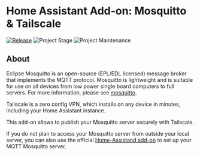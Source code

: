 # Home Assistant Add-on: Mosquitto & Tailscale

[![Release][release-shield]][release] ![Project Stage][project-stage-shield] ![Project Maintenance][maintenance-shield]

## About

Eclipse Mosquitto is an open-source (EPL/EDL licensed) message broker that
implements the MQTT protocol. Mosquitto is lightweight and is suitable for use
on all devices from low power single board computers to full servers.
For more information, please see [mosquitto].

Tailscale is a zero config VPN, which installs on any device in minutes,
including your Home Assistant instance.

This add-on allows to publish your Mosquitto server securely with Tailscale.

If you do not plan to access your Mosquitto server from outside your local
server, you can also use the official [Home-Assistand add-on][mosquitto-ha]
to set up your MQTT Mosquitto server.


[maintenance-shield]: https://img.shields.io/maintenance/yes/2023.svg
[project-stage-shield]: https://img.shields.io/badge/project%20stage-production%20ready-brightgreen.svg
[release-shield]: https://img.shields.io/badge/version-v0.1.3-blue.svg
[release]: https://github.com/elcajon-tech/addon-mosquitto-tailscale/tree/v0.1.3
[mosquitto]: https://mosquitto.org
[mosquitto-ha]: https://github.com/home-assistant/addons/tree/master/mosquitto